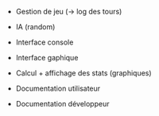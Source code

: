 - Gestion de jeu (-> log des tours)
- IA (random)
- Interface console
- Interface gaphique

- Calcul + affichage des stats (graphiques)

- Documentation utilisateur
- Documentation développeur
